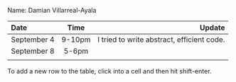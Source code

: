 Name: Damian Villarreal-Ayala

| Date        |  Time  |                                     Update |
|:------------|:------:|-------------------------------------------:|
| September 4 | 9-10pm | I tried to write abstract, efficient code. |
| September 8 | 5-6pm  |                                            |
|             |        |                                            |

 
To add a new row to the table, click into a cell and then hit shift-enter.